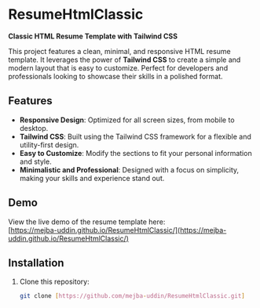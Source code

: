 # ResumeHtmlClassic

**Classic HTML Resume Template with Tailwind CSS**

This project features a clean, minimal, and responsive HTML resume template. It leverages the power of **Tailwind CSS** to create a simple and modern layout that is easy to customize. Perfect for developers and professionals looking to showcase their skills in a polished format.

## Features
- **Responsive Design**: Optimized for all screen sizes, from mobile to desktop.
- **Tailwind CSS**: Built using the Tailwind CSS framework for a flexible and utility-first design.
- **Easy to Customize**: Modify the sections to fit your personal information and style.
- **Minimalistic and Professional**: Designed with a focus on simplicity, making your skills and experience stand out.

## Demo

View the live demo of the resume template here:  
[https://mejba-uddin.github.io/ResumeHtmlClassic/](https://mejba-uddin.github.io/ResumeHtmlClassic/)

## Installation

1. Clone this repository:
   ```bash
   git clone [https://github.com/mejba-uddin/ResumeHtmlClassic.git]
